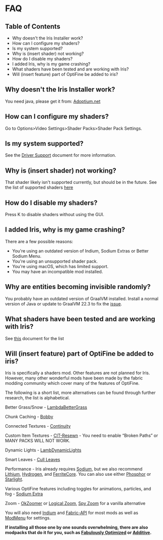 # FAQ

## Table of Contents

- Why doesn't the Iris Installer work?
- How can I configure my shaders?
- Is my system supported?
- Why is (insert shader) not working?
- How do I disable my shaders?
- I added Iris, why is my game crashing?
- What shaders have been tested and are working with Iris?
- Will (insert feature) part of OptiFine be added to iris?

## Why doesn't the Iris Installer work?

You need java, please get it from: [Adoptium.net](https://adoptium.net/?variant=openjdk17&jvmVariant=hotspot)

## How can I configure my shaders?

Go to Options>Video Settings>Shader Packs>Shader Pack Settings.

## Is my system supported?

See the [Driver Support](usage/drivers.md) document for more information.

## Why is (insert shader) not working?

That shader likely isn't supported currently, but should be in the future. See the list of supported shaders [here](./supportedshaders.md)

## How do I disable my shaders?

Press K to disable shaders without using the GUI.

## I added Iris, why is my game crashing?

There are a few possible reasons:

- You're using an outdated version of Indium, Sodium Extras or Better Sodium Menu.
- You're using an unsupported shader pack.
- You're using macOS, which has limited support.
- You may have an incompatible mod installed.

## Why are entities becoming invisible randomly?

You probably have an outdated version of GraalVM installed. Install a normal version of Java or update to GraalVM 22.3 to fix the [issue](https://github.com/oracle/graal/issues/4849).

## What shaders have been tested and are working with Iris?

See [this](./supportedshaders.md) document for the list

## Will (insert feature) part of OptiFine be added to iris?

Iris is specifically a shaders mod. Other features are not planned for Iris. However, many other wonderful mods have been made by the fabric modding community which cover many of the features of OptiFine.

The following is a short list, more alternatives can be found through further research, the list is alphabetical.

Better Grass/Snow - [LambdaBetterGrass](https://modrinth.com/mod/lambdabettergrass)

Chunk Caching - [Bobby](https://modrinth.com/mod/bobby)

Connected Textures - [Continuity](https://modrinth.com/mod/continuity)

Custom Item Textures - [CIT-Resewn](https://modrinth.com/mod/cit-resewn) -
You need to enable “Broken Paths” or MANY PACKS WILL NOT WORK.

Dynamic Lights - [LambDynamicLights](https://modrinth.com/mod/lambdynamiclights)

Smart Leaves - [Cull Leaves](https://modrinth.com/mod/cull-leaves)

Performance - Iris already requires [Sodium](https://modrinth.com/mod/sodium), but we also recommend [Lithium](https://modrinth.com/mod/lithium), [Hydrogen](https://modrinth.com/mod/hydrogen), and [FerriteCore](https://modrinth.com/mod/ferrite-core). You can also use either [Phosphor](https://modrinth.com/mod/phosphor) or [Starlight](https://modrinth.com/mod/starlight).

Various OptiFine features including toggles for animations, particles, and fog - [Sodium Extra](https://modrinth.com/mod/sodium-extra)

Zoom - [OkZoomer](https://modrinth.com/mod/ok-zoomer) or [Logical Zoom](https://modrinth.com/mod/logical-zoom), [Spy Zoom](https://modrinth.com/mod/spyzoom) for a vanilla alternative

You will also need [Indium](https://modrinth.com/mod/indium/) and [Fabric-API](https://modrinth.com/mod/fabric-api) for most mods as well as [ModMenu](https://modrinth.com/mod/modmenu) for settings.

**If installing all those one by one sounds overwhelming, there are also modpacks that do it for you, such as [Fabulously Optimized](https://modrinth.com/modpack/fabulously-optimized) or [Additive](https://modrinth.com/modpack/additive).**
